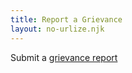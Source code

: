 ```yaml
---
title: Report a Grievance
layout: no-urlize.njk
---
```


Submit a [grievance report]( https://docs.google.com/forms/d/1JCl5ssuQGJhmJY8Vcg3F68ka8ECZikkZeFBXmQke62E/edit )
